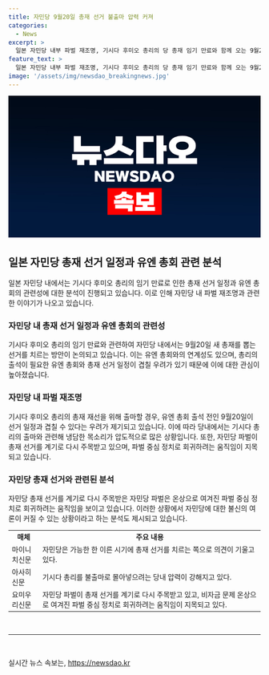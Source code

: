 ```yaml
---
title: 자민당 9월20일 총재 선거 불출마 압력 커져
categories:
  - News
excerpt: >
  일본 자민당 내부 파벌 재조명, 기시다 후미오 총리의 당 총재 임기 만료와 함께 오는 9월20일 선거 예정보도. 임시국회 및 유엔 총회 일정을 고려해 가능한 한 이른 시기에 총재 선거를 치르는 방향으로 의견이 기울고 있음. 유엔 총회 출석 일정과의 겹침 가능성 등에 대한 분석도 진행 중. 자민당 내부에서는 파벌 간 관계에 의존하려는 움직임과 비자금 문제로 인한 불신 증폭에 대한 우려가 나왔다는 점도 주목.
feature_text: >
  일본 자민당 내부 파벌 재조명, 기시다 후미오 총리의 당 총재 임기 만료와 함께 오는 9월20일 선거 예정보도. 임시국회 및 유엔 총회 일정을 고려해 가능한 한 이른 시기에 총재 선거를 치르는 방향으로 의견이 기울고 있음. 유엔 총회 출석 일정과의 겹침 가능성 등에 대한 분석도 진행 중. 자민당 내부에서는 파벌 간 관계에 의존하려는 움직임과 비자금 문제로 인한 불신 증폭에 대한 우려가 나왔다는 점도 주목.
image: '/assets/img/newsdao_breakingnews.jpg'
---
```


<p><img src="/assets/img/newsdao_breakingnews.jpg" alt="flaretime 속보" /></p>

<h2 data-ke-size="size26">일본 자민당 총재 선거 일정과 유엔 총회 관련 분석</h2>

<p data-ke-size="size16">일본 자민당 내에서는 기시다 후미오 총리의 임기 만료로 인한 총재 선거 일정과 유엔 총회의 관련성에 대한 분석이 진행되고 있습니다. 이로 인해 자민당 내 파벌 재조명과 관련한 이야기가 나오고 있습니다.</p>

<h3>자민당 내 총재 선거 일정과 유엔 총회의 관련성</h3>

<p data-ke-size="size16">기시다 후미오 총리의 임기 만료와 관련하여 자민당 내에서는 9월20일 새 총재를 뽑는 선거를 치르는 방안이 논의되고 있습니다. 이는 유엔 총회와의 연계성도 있으며, 총리의 출석이 필요한 유엔 총회와 총재 선거 일정이 겹칠 우려가 있기 때문에 이에 대한 관심이 높아졌습니다.</p>

<h3>자민당 내 파벌 재조명</h3>

<p data-ke-size="size16">기시다 후미오 총리의 총재 재선을 위해 출마할 경우, 유엔 총회 출석 전인 9월20일이 선거 일정과 겹칠 수 있다는 우려가 제기되고 있습니다. 이에 따라 당내에서는 기시다 총리의 출마와 관련해 냉담한 목소리가 압도적으로 많은 상황입니다. 또한, 자민당 파벌이 총재 선거를 계기로 다시 주목받고 있으며, 파벌 중심 정치로 회귀하려는 움직임이 지목되고 있습니다.</p>

<h3>자민당 총재 선거와 관련된 분석</h3>

<p data-ke-size="size16">자민당 총재 선거를 계기로 다시 주목받은 자민당 파벌은 온상으로 여겨진 파벌 중심 정치로 회귀하려는 움직임을 보이고 있습니다. 이러한 상황에서 자민당에 대한 불신의 여론이 커질 수 있는 상황이라고 하는 분석도 제시되고 있습니다.</p>

<table>
  <tr>
    <td style="text-align: center; height: 17px;"><b>매체</b></td>
    <td style="text-align: center; height: 17px;"><b>주요 내용</b></td>
  </tr>
  <tr>
    <td>마이니치신문</td>
    <td>자민당은 가능한 한 이른 시기에 총재 선거를 치르는 쪽으로 의견이 기울고 있다.</td>
  </tr>
  <tr>
    <td>아사히신문</td>
    <td>기시다 총리를 불출마로 몰아넣으려는 당내 압력이 강해지고 있다.</td>
  </tr>
  <tr>
    <td>요미우리신문</td>
    <td>자민당 파벌이 총재 선거를 계기로 다시 주목받고 있고, 비자금 문제 온상으로 여겨진 파벌 중심 정치로 회귀하려는 움직임이 지목되고 있다.</td>
  </tr>
</table>

<p data-ke-size="size16">&nbsp;</p>

<hr>

<p data-ke-size="size16">&nbsp;</p>
실시간 뉴스 속보는, <a href="https://newsdao.kr" rel="dofollow">https://newsdao.kr</a>


